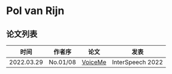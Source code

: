 # Pol van Rijn


## 论文列表

| 时间 | 作者序 | 论文 | 发表 |
|:-:|:-:|---|---|
| 2022.03.29 | No.01/08 | [VoiceMe](../Models/E2E/2022.03.29_VoiceMe.md) | InterSpeech 2022 |